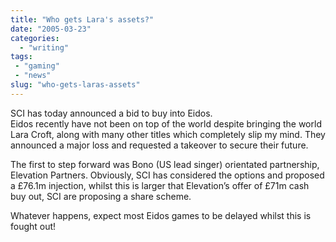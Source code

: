 ```yaml
---
title: "Who gets Lara's assets?"
date: "2005-03-23"
categories: 
  - "writing"
tags:
 - "gaming"
 - "news"
slug: "who-gets-laras-assets"
---
```


SCI has today announced a bid to buy into Eidos.  
Eidos recently have not been on top of the world despite bringing the world Lara Croft, along with many other titles which completely slip my mind. They announced a major loss and requested a takeover to secure their future.  

The first to step forward was Bono (US lead singer) orientated partnership, Elevation Partners. Obviously, SCI has considered the options and proposed a £76.1m injection, whilst this is larger that Elevation’s offer of £71m cash buy out, SCI are proposing a share scheme.  

Whatever happens, expect most Eidos games to be delayed whilst this is fought out!
